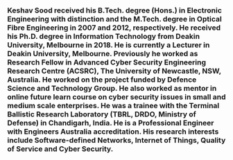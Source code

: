 ### Keshav Sood received his B.Tech. degree (Hons.) in Electronic Engineering with distinction and the M.Tech. degree in Optical Fibre Engineering in 2007 and 2012, respectively. He received his Ph.D. degree in Information Technology from Deakin University, Melbourne in 2018. He is currently a Lecturer in Deakin University, Melbourne. Previously he worked as Research Fellow in Advanced Cyber Security Engineering Research Centre (ACSRC), The University of Newcastle, NSW, Australia. He worked on the project funded by Defence Science and Technology Group. He also worked as mentor in online future learn course on cyber security issues in small and medium scale enterprises. He was a trainee with the Terminal Ballistic Research Laboratory (TBRL, DRDO, Ministry of Defense) in Chandigarh, India. He is a Professional Engineer with Engineers Australia accreditation. His research interests include Software-defined Networks, Internet of Things, Quality of Service and Cyber Security.
